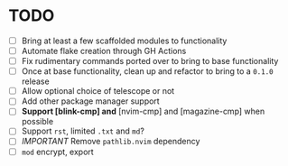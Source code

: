 # TODO

- [ ] Bring at least a few scaffolded modules to functionality
- [ ] Automate flake creation through GH Actions
- [ ] Fix rudimentary commands ported over to bring to base functionality
- [ ] Once at base functionality, clean up and refactor to bring to a `0.1.0` release
- [ ] Allow optional choice of telescope or not
- [ ] Add other package manager support
- [ ] **Support [blink-cmp] and** [nvim-cmp] and [magazine-cmp] when possible
- [ ] Support `rst`, limited `.txt` and `md`?
- [ ] _IMPORTANT_ Remove `pathlib.nvim` dependency
- [ ] `mod` encrypt, export
